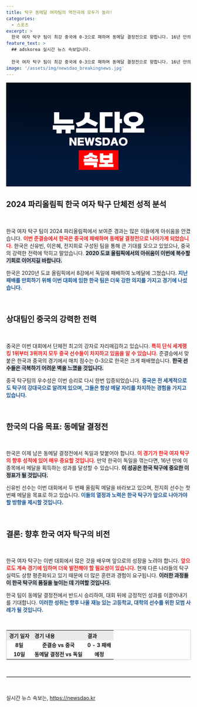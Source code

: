 ```yaml
---
title: 탁구 동메달 여자팀의 역전극에 모두가 놀라!
categories:
  - 스포츠
excerpt: >
  한국 여자 탁구 팀이 최강 중국에 0-3으로 패하며 동메달 결정전으로 향합니다. 16년 만의 메달을 노리는 한국, 독일과의 경쟁에서 역사를 쓸 수 있을지 주목됩니다!
feature_text: >
  ## adskorea 실시간 뉴스 속보입니다.

  한국 여자 탁구 팀이 최강 중국에 0-3으로 패하며 동메달 결정전으로 향합니다. 16년 만의 메달을 노리는 한국, 독일과의 경쟁에서 역사를 쓸 수 있을지 주목됩니다!
image: '/assets/img/newsdao_breakingnews.jpg'
---
```


<p><img src="/assets/img/newsdao_breakingnews.jpg" alt="adskorea 속보" /></p>

<h2 data-ke-size="size26">2024 파리올림픽 한국 여자 탁구 단체전 성적 분석</h2>

<p data-ke-size="size16">&nbsp;</p>

<p>한국 여자 탁구 팀이 2024 파리올림픽에서 보여준 경과는 많은 이들에게 아쉬움을 안겼습니다. <b><span style="color: #ee2323;">이번 준결승에서 한국은 중국에 패배하며 동메달 결정전으로 나아가게 되었습니다.</span></b> 한국은 신유빈, 이은혜, 전지희로 구성된 팀을 통해 큰 기대를 모으고 있었으나, 중국의 강력한 전력에 막히고 말았습니다. <b><span style="background-color: #21538527;">2020 도쿄 올림픽에서의 아쉬움이 이번에 복수할 기회로 이어지길 바랍니다.</span></b> </p>

<p>한국은 2020년 도쿄 올림픽에서 8강에서 독일에 패배하여 노메달에 그쳤습니다. <b><span style="color: #1a5490;">지난 패배를 만회하기 위해 이번 대회에 임한 한국 팀은 더욱 강한 의지를 가지고 경기에 나섰습니다.</span></b> </p>

<p data-ke-size="size16">&nbsp;</p>

<h2 data-ke-size="size26">상대팀인 중국의 강력한 전력</h2>

<p data-ke-size="size16">&nbsp;</p>

<p>중국은 이번 대회에서 단체전 최고의 강자로 자리매김하고 있습니다. <b><span style="color: #ee2323;">특히 단식 세계랭킹 1위부터 3위까지 모두 중국 선수들이 차지하고 있음을 알 수 있습니다.</span></b> 준결승에서 맞붙은 한국과 중국의 경기에서 매치 점수는 0-3으로 한국은 크게 패배했습니다. <b><span style="background-color: #21538527;">한국 선수들은 극복하기 어려운 벽을 느꼈을 것입니다.</span></b> </p>

<p>중국 탁구팀의 우수성은 이번 승리로 다시 한번 입증되었습니다. <b><span style="color: #1a5490;">중국은 전 세계적으로도 탁구의 강대국으로 알려져 있으며, 그들은 항상 메달 자리를 차지하는 경험을 가지고 있습니다.</span></b> </p>

<p data-ke-size="size16">&nbsp;</p>

<h2 data-ke-size="size26">한국의 다음 목표: 동메달 결정전</h2>

<p data-ke-size="size16">&nbsp;</p>

<p>한국은 이제 남은 동메달 결정전에서 독일과 맞붙어야 합니다. <b><span style="color: #ee2323;">이 경기가 한국 여자 탁구의 향후 성적에 있어 매우 중요할 것입니다.</span></b> 만약 한국이 독일을 꺾는다면, 16년 만에 이 종목에서 메달을 획득하는 성과를 달성할 수 있습니다. <b><span style="background-color: #21538527;">이 성공은 한국 탁구에 중요한 이정표가 될 것입니다.</span></b> </p>

<p>신유빈 선수는 이번 대회에서 두 번째 올림픽 메달을 바라보고 있으며, 전지희 선수는 첫 번째 메달을 목표로 하고 있습니다. <b><span style="color: #1a5490;">이들의 열정과 노력은 한국 탁구가 앞으로 나아가야 할 방향을 제시할 것입니다.</span></b> </p>

<p data-ke-size="size16">&nbsp;</p>

<h2 data-ke-size="size26">결론: 향후 한국 여자 탁구의 비전</h2>

<p data-ke-size="size16">&nbsp;</p>

<p>한국 여자 탁구는 이번 대회에서 많은 것을 배우며 앞으로의 성장을 노려야 합니다. <b><span style="color: #ee2323;">앞으로도 계속 경기에 임하며 더욱 발전해야 할 필요성이 있습니다.</span></b> 현재 다른 나라들의 탁구 실력도 상향 평준화되고 있기 때문에 더 많은 훈련과 경험이 요구됩니다. <b><span style="background-color: #21538527;">이러한 과정들이 한국 탁구의 품질을 높이는 데 기여할 것입니다.</span></b></p>

<p>한국 팀이 동메달 결정전에서 반드시 승리하여, 대회 뒤에 긍정적인 성과를 이끌어내기를 기대합니다. <b><span style="color: #1a5490;">이러한 성취는 향후 나올 재능 있는 고등학교, 대학의 선수를 위한 모범 사례가 될 것입니다.</span></b> </p>

<p data-ke-size="size16">&nbsp;</p>

<table style="width: 100%; border-collapse: collapse; border: 1px solid #ccc;">
    <tr>
        <th style="text-align: left; background-color: #eaeaea;">
            경기 일자
        </th>
        <th style="text-align: left; background-color: #eaeaea;">
            경기 내용
        </th>
        <th style="text-align: left; background-color: #eaeaea;">
            결과
        </th>
    </tr>
    <tr>
        <td style="text-align: center; height: 17px;"><b>8일</b></td>
        <td style="text-align: center; height: 17px;"><b>준결승 vs 중국</b></td>
        <td style="text-align: center; height: 17px;"><b>0 - 3 패배</b></td>
    </tr>
    <tr>
        <td style="text-align: center; height: 17px;"><b>10일</b></td>
        <td style="text-align: center; height: 17px;"><b>동메달 결정전 vs 독일</b></td>
        <td style="text-align: center; height: 17px;"><b>예정</b></td>
    </tr>
</table>

<p data-ke-size="size16">&nbsp;</p>

<hr style="border: 1px solid #ccc;" />

<p data-ke-size="size16">&nbsp;</p>
실시간 뉴스 속보는, <a href="https://newsdao.kr" rel="dofollow">https://newsdao.kr</a>



